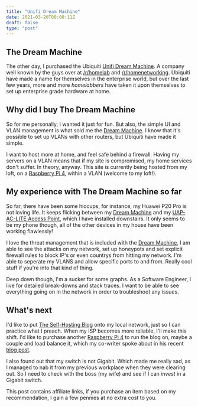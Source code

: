 ```yaml
---
title: "Unifi Dream Machine"
date: 2021-03-20T00:00:11Z
draft: false
type: "post"
---
```


## The Dream Machine
The other day, I purchased the Ubiquiti [Unifi Dream Machine](https://amzn.to/3lBAhxd). A company well known by the guys over at [/r/homelab](https://www.reddit.com/r/homelab) and [/r/homenetworking](https://www.reddit.com/r/homenetworking). Ubiquiti have made a name for themselves in the enterprise world, but over the last few years, more and more *homelabbers* have taken it upon themselves to set up enterprise grade hardware at home.

## Why did I buy The Dream Machine
So for me personally, I wanted it just for fun. But also, the simple UI and VLAN management is what sold me the [Dream Machine](https://amzn.to/3r1eUq7). I know that it's possible to set up VLANs with other routers, but Ubiquiti have made it simple. 

I want to host more at home, and feel safe behind a firewall. Having my servers on a VLAN means that if my site is compromised, my home services don't suffer. In theory, anyway. This site is currently being hosted from my loft, on a [Raspberry Pi 4](https://amzn.to/2OIcDDv), within a VLAN (welcome to my loft!).

## My experience with The Dream Machine so far
So far, there have been some hiccups, for instance, my Huawei P20 Pro is not loving life. It keeps flicking between my [Dream Machine](https://amzn.to/3lBAhxd) and my [UAP-AC-LITE Access Point](https://amzn.to/3vHYeHM), which I have installed downstairs. It only seems to be my phone though, all of the other devices in my house have been working flawlessly!

I love the threat management that is included with the [Dream Machine](https://amzn.to/2QoKzW4), I am able to see the attacks on my network, set up honeypots and set explicit firewall rules to block IP's or even countrys from hitting my network. I'm able to seperate my VLANS and allow specific ports to and from. Really cool stuff if you're into that kind of thing.

Deep down though, I'm a sucker for some graphs. As a Software Engineer, I live for detailed break-downs and stack traces. I want to be able to see everything going on in the network in order to troubleshoot any issues.

## What's next
I'd like to put [The Self-Hosting Blog](https://theselfhostingblog.com) onto my local network, just so I can practice what I preach. When my ISP becomes more reliable, I'll make this shift. I'd like to purchase another [Raspberry Pi 4](https://amzn.to/313hscI) to run the blog on, maybe a couple and load balance it, which my co-writer spoke about in his recent [blog post](https://theselfhostingblog.com/posts/setting-up-a-kubernetes-cluster-using-raspberry-pis-k3s-and-portainer/).

I also found out that my switch is not Gigabit. Which made me really sad, as I managed to nab it from my previous workplace when they were clearing out. So I need to check with the boss (my wife) and see if I can *invest* in a Gigabit switch.

This post contains affiliate links, if you purchase an item based on my recommendation, I gain a few pennies at no extra cost to you.
